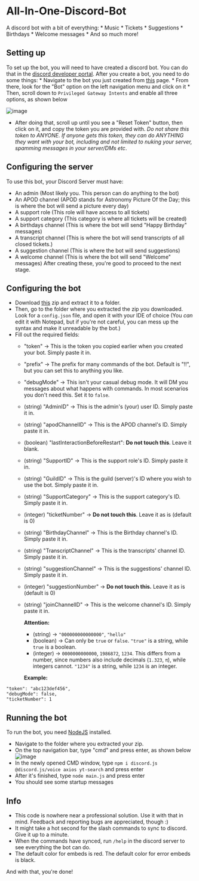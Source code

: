 # All-In-One-Discord-Bot
 A discord bot with a bit of everything:
    * Music
    * Tickets
    * Suggestions
    * Birthdays
    * Welcome messages
    * And so much more!

## Setting up
 To set up the bot, you will need to have created a discord bot. You can do that in the [discord developer portal](https://discord.com/developers/applications). After you create a bot, you need to do some things:
    * Navigate to the bot you just created from [this](https://discord.com/developers/applications) page.
    * From there, look for the "Bot" option on the left navigation menu and click on it
    * Then, scroll down to `Privileged Gateway Intents` and enable all three options, as shown below 
 
![image](https://github.com/user-attachments/assets/28392327-821b-41b1-a2c0-440b2f8d09d0)

 * After doing that, scroll up until you see a "Reset Token" button, then click on it, and copy the token you are provided with. _Do not share this token to ANYONE. If anyone gets this token, they can do ANYTHING they want with your bot, including and not limited to nuking your server, spamming messages in your server/DMs etc_. 
## Configuring the server
To use this bot, your Discord Server must have:
   
   * An admin (Most likely you. This person can do anything to the bot)
   * An APOD channel (APOD stands for Astronomy Picture Of the Day; this is where the bot will send a picture every day)
   * A support role (This role will have access to all tickets)
   * A support category (This category is where all tickets will be created) 
   * A birthdays channel (This is where the bot will send "Happy Birthday" messages)
   * A transcript channel (This is where the bot will send transcripts of all closed tickets.)
   * A suggestion channel (This is where the bot will send suggestions)
   * A welcome channel (This is where the bot will send "Welcome" messages)
After creating these, you're good to proceed to the next stage.
## Configuring the bot
   * Download [this](https://github.com/SamMarg/All-In-One-Discord-Bot/archive/refs/heads/main.zip) zip and extract it to a folder.
   * Then, go to the folder where you extracted the zip you downloaded. Look for a `config.json` file, and open it with your IDE of choice (You _can_ edit it with Notepad, but if you're not careful, you can mess up the syntax and make it unreadable by the bot.)
   * Fill out the required fields:
      * "token" -> This is the token you copied earlier when you created your bot. Simply paste it in.
      * "prefix" -> The prefix for many commands of the bot. Default is "!!", but you can set this to anything you like.
      * "debugMode" -> This isn't your casual debug mode. It will DM you messages about what happens with commands. In most scenarios you don't need this. Set it to `false`.
      * (string) "AdminID" -> This is the admin's (your) user ID. Simply paste it in.
      * (string) "apodChannelID" -> This is the APOD channel's ID. Simply paste it in.
      * (boolean) "lastInteractionBeforeRestart": **Do not touch this**. Leave it blank.
      * (string) "SupportID" -> This is the support role's ID. Simply paste it in.
      * (string) "GuildID" -> This is the guild (server)'s ID where you wish to use the bot. Simply paste it in.
      * (string) "SupportCategory" -> This is the support category's ID. Simply paste it in.
      * (integer) "ticketNumber" -> **Do not touch this**. Leave it as is (default is 0)
      * (string) "BirthdayChannel" -> This is the Birthday channel's ID. Simply paste it in.
      * (string) "TranscriptChannel" -> This is the transcripts' channel ID. Simply paste it in.
      * (string) "suggestionChannel" -> This is the suggestions' channel ID. Simply paste it in.
      * (integer) "suggestionNumber" -> **Do not touch this.** Leave it as is (default is 0)
      * (string) "joinChannelID" -> This is the welcome channel's ID. Simply paste it in.

         **Attention:** 
           * (string) -> `"000000000000000"`, `"hello"`
           * (boolean) -> Can only be `true` or `false`. `"true"` is a string, while `true` is a boolean.
           * (integer) -> `0000000000000`, `1986872`, `1234`. This differs from a number, since numbers also include decimals (`1.323`, `π`), while integers cannot. `"1234"` is a string, while `1234` is an integer.

         **Example:**
```
"token": "abc123def456",
"debugMode": false,
"ticketNumber": 1
 ``` 

## Running the bot
To run the bot, you need [NodeJS](https://nodejs.org/en/download) installed.
   * Navigate to the folder where you extracted your zip.
   * On the top navigation bar, type "cmd" and press enter, as shown below
      ![image](https://github.com/user-attachments/assets/4254ba9e-5c83-42b3-b649-c3d53bd73fd3)
   * In the newly opened CMD window, type `npm i discord.js @discord.js/voice axios yt-search` and press enter
   * After it's finished, type `node main.js` and press enter
   * You should see some startup messages
## Info
   * This code is nowhere near a professional solution. Use it with that in mind. Feedback and reporting bugs are appreciated, though :)
   * It might take a hot second for the slash commands to sync to discord. Give it up to a minute.
   * When the commands have synced, run `/help` in the discord server to see everything the bot can do.
   * The default color for embeds is red. The default color for error embeds is black.

And with that, you're done! 
